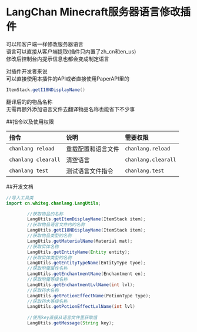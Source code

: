# LangChan Minecraft服务器语言修改插件

可以和客户端一样修改服务器语言<br>
语言可以直接从客户端提取(插件只内置了zh_cn和en_us)<br>
修改后控制台内提示信息也都会变成制定语言<br>

对插件开发者来说<br>
可以直接使用本插件的API或者直接使用PaperAPI里的
```java
ItemStack.getI18NDisplayName()
```
翻译后的的物品名称<br>
无需再额外添加语言文件去翻译物品名称也能省下不少事

##指令以及使用权限

| 指令  | 说明 | 需要权限 |
| :----- | :-------------- | :---- |
| `chanlang reload`| 重载配置和语言文件 | `chanlang.reload`<br>
|`chanlang clearall`| 清空语言 |`chanlang.clearall`<br>
|`chanlang test`| 测试语言文件指令|`chanlang.test`

##开发文档
```java
//导入工具类
import cn.whiteg.chanlang.LangUtils;

        //获取物品的名称
        LangUtils.getItemDisplayName(ItemStack item);
        //获取物品语言文件内的名称
        LangUtils.getI18NDisplayName(ItemStack item);
        //获取物品类型的名称
        LangUtils.getMaterialName(Material mat);
        //获取实体名称
        LangUtils.getEntityName(Entity entity);
        //获取实体类型的名称
        LangUtils.getEntityTypeName(EntityType tyoe);
        //获取附魔属性名称
        LangUtils.getEnchantmentName(Enchantment en);
        //获取附魔等级名称
        LangUtils.getEnchantmentLvlName(int lvl);
        //获取药水名称
        LangUtils.getPotionEffectName(PotionType type);
        //获取药水等级名称
        LangUtils.getPotionEffectLvlName(int lvl)
        
        //使用key直接从语言文件里获取值
        LangUtils.getMessage(String key);
```



